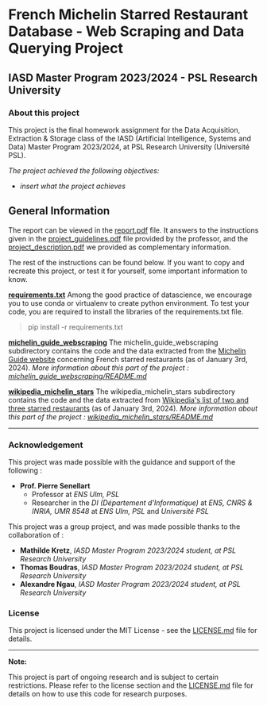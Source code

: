 # French Michelin Starred Restaurant Database - Web Scraping and Data Querying Project

## IASD Master Program 2023/2024 - PSL Research University

### About this project

This project is the final homework assignment for the Data Acquisition, Extraction & Storage class of the IASD (Artificial Intelligence, Systems and Data) Master Program 2023/2024, at PSL Research University (Université PSL).

*The project achieved the following objectives:*
- *insert what the project achieves*

## General Information

The report can be viewed in the [report.pdf](report.pdf) file. It answers to the instructions given in the [project_guidelines.pdf](project_guidelines.pdf) file provided by the professor, and the [project_description.pdf](project_description.pdf) we provided as complementary information.

The rest of the instructions can be found below. If you want to copy and recreate this project, or test it for yourself, some important information to know.

**[requirements.txt](requirements.txt)**
Among the good practice of datascience, we encourage you to use conda or virtualenv to create python environment. 
To test your code, you are required to install the libraries of the requirements.txt file.  
  > pip install -r requirements.txt

**[michelin_guide_webscraping](michelin_guide_webscraping)**
The michelin_guide_webscraping subdirectory contains the code and the data extracted from the [Michelin Guide website](https://guide.michelin.com/fr/fr) concerning French starred restaurants (as of January 3rd, 2024).
*More information about this part of the project : [michelin_guide_webscraping/README.md](michelin_guide_webscraping/README.md)*

**[wikipedia_michelin_stars](wikipedia_michelin_stars)**
The wikipedia_michelin_stars subdirectory contains the code and the data extracted from [Wikipedia's list of two and three starred restaurants](https://fr.wikipedia.org/wiki/Liste_des_restaurants_deux_et_trois_étoiles_du_Guide_Michelin) (as of January 3rd, 2024).
*More information about this part of the project : [wikipedia_michelin_stars/README.md](wikipedia_michelin_stars/README.md)*

---

### Acknowledgement

This project was made possible with the guidance and support of the following :

- **Prof. Pierre Senellart**
  - Professor at *ENS Ulm, PSL*
  - Researcher in the *DI (Département d'Informatique)* at *ENS, CNRS & INRIA, UMR 8548* at *ENS Ulm, PSL* and *Université PSL*
 
This project was a group project, and was made possible thanks to the collaboration of :

- **Mathilde Kretz**, *IASD Master Program 2023/2024 student, at PSL Research University*
- **Thomas Boudras**, *IASD Master Program 2023/2024 student, at PSL Research University*
- **Alexandre Ngau**, *IASD Master Program 2023/2024 student, at PSL Research University*

### License

This project is licensed under the MIT License - see the [LICENSE.md](LICENSE.md) file for details.

---

**Note:**

This project is part of ongoing research and is subject to certain restrictions. Please refer to the license section and the [LICENSE.md](LICENSE.md) file for details on how to use this code for research purposes.
